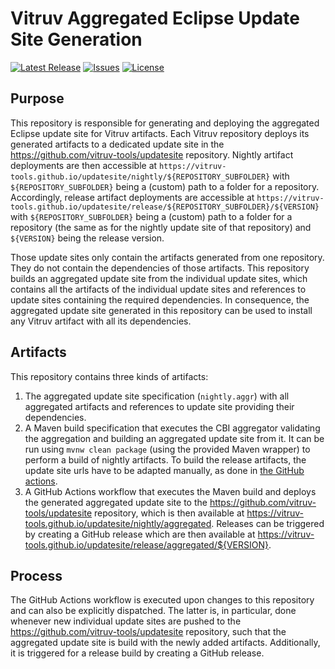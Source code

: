 # Vitruv Aggregated Eclipse Update Site Generation
[![Latest Release](https://img.shields.io/github/release/vitruv-tools/Vitruv-Build-AggregatedUpdateSite.svg)](https://github.com/vitruv-tools/Vitruv-Build-AggregatedUpdateSite/releases/latest)
[![Issues](https://img.shields.io/github/issues/vitruv-tools/Vitruv-Build-AggregatedUpdateSite.svg)](https://github.com/vitruv-tools/Vitruv-Build-AggregatedUpdateSite/issues)
[![License](https://img.shields.io/github/license/vitruv-tools/Vitruv-Build-AggregatedUpdateSite.svg)](https://raw.githubusercontent.com/vitruv-tools/Vitruv-Build-AggregatedUpdateSite/main/LICENSE)

## Purpose
This repository is responsible for generating and deploying the aggregated Eclipse update site for Vitruv artifacts.
Each Vitruv repository deploys its generated artifacts to a dedicated update site in the https://github.com/vitruv-tools/updatesite repository. Nightly artifact deployments are then accessible at `https://vitruv-tools.github.io/updatesite/nightly/${REPOSITORY_SUBFOLDER}` with `${REPOSITORY_SUBFOLDER}` being a (custom) path to a folder for a repository. Accordingly, release artifact deployments are accessible at `https://vitruv-tools.github.io/updatesite/release/${REPOSITORY_SUBFOLDER}/${VERSION}` with `${REPOSITORY_SUBFOLDER}` being a (custom) path to a folder for a repository (the same as for the nightly update site of that repository) and `${VERSION}` being the release version.

Those update sites only contain the artifacts generated from one repository. They do not contain the dependencies of those artifacts.
This repository builds an aggregated update site from the individual update sites, which contains all the artifacts of the individual update sites and references to update sites containing the required dependencies. In consequence, the aggregated update site generated in this repository can be used to install any Vitruv artifact with all its dependencies.

## Artifacts
This repository contains three kinds of artifacts:
1. The aggregated update site specification (`nightly.aggr`) with all aggregated artifacts and references to update site providing their dependencies.
2. A Maven build specification that executes the CBI aggregator validating the aggregation and building an aggregated update site from it. It can be run using `mvnw clean package` (using the provided Maven wrapper) to perform a build of nightly artifacts. To build the release artifacts, the update site urls have to be adapted manually, as done in [the GitHub actions](https://github.com/vitruv-tools/Vitruv-Build-AggregatedUpdateSite/blob/main/.github/workflows/aggregation.yml).
3. A GitHub Actions workflow that executes the Maven build and deploys the generated aggregated update site to the https://github.com/vitruv-tools/updatesite repository, which is then available at https://vitruv-tools.github.io/updatesite/nightly/aggregated. Releases can be triggered by creating a GitHub release which are then available at https://vitruv-tools.github.io/updatesite/release/aggregated/${VERSION}.

## Process
The GitHub Actions workflow is executed upon changes to this repository and can also be explicitly dispatched. The latter is, in particular, done whenever new individual update sites are pushed to the https://github.com/vitruv-tools/updatesite repository, such that the aggregated update site is build with the newly added artifacts. Additionally, it is triggered for a release build by creating a GitHub release.
